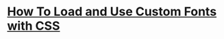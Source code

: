 # [How To Load and Use Custom Fonts with CSS](https://www.digitalocean.com/community/tutorials/how-to-load-and-use-custom-fonts-with-css)

